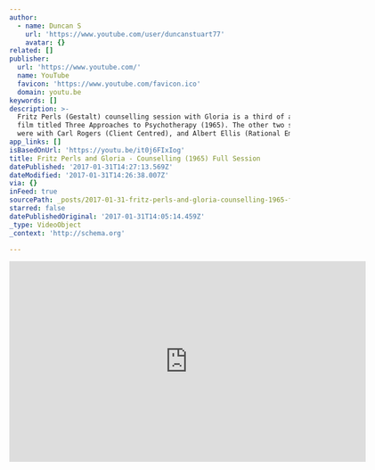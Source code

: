 ```yaml
---
author:
  - name: Duncan S
    url: 'https://www.youtube.com/user/duncanstuart77'
    avatar: {}
related: []
publisher:
  url: 'https://www.youtube.com/'
  name: YouTube
  favicon: 'https://www.youtube.com/favicon.ico'
  domain: youtu.be
keywords: []
description: >-
  Fritz Perls (Gestalt) counselling session with Gloria is a third of a training
  film titled Three Approaches to Psychotherapy (1965). The other two sessions
  were with Carl Rogers (Client Centred), and Albert Ellis (Rational Emotive).
app_links: []
isBasedOnUrl: 'https://youtu.be/it0j6FIxIog'
title: Fritz Perls and Gloria - Counselling (1965) Full Session
datePublished: '2017-01-31T14:27:13.569Z'
dateModified: '2017-01-31T14:26:38.007Z'
via: {}
inFeed: true
sourcePath: _posts/2017-01-31-fritz-perls-and-gloria-counselling-1965-full-session.md
starred: false
datePublishedOriginal: '2017-01-31T14:05:14.459Z'
_type: VideoObject
_context: 'http://schema.org'

---
```

<iframe src="https://cdn.embedly.com/widgets/media.html?src=https%3A%2F%2Fwww.youtube.com%2Fembed%2Fit0j6FIxIog%3Ffeature%3Doembed&amp;url=http%3A%2F%2Fwww.youtube.com%2Fwatch%3Fv%3Dit0j6FIxIog&amp;image=https%3A%2F%2Fi.ytimg.com%2Fvi%2Fit0j6FIxIog%2Fhqdefault.jpg&amp;key=b7d04c9b404c499eba89ee7072e1c4f7&amp;type=text%2Fhtml&amp;schema=youtube" width="640" height="360" scrolling="no" frameborder="0" allowfullscreen="" style=""></iframe>